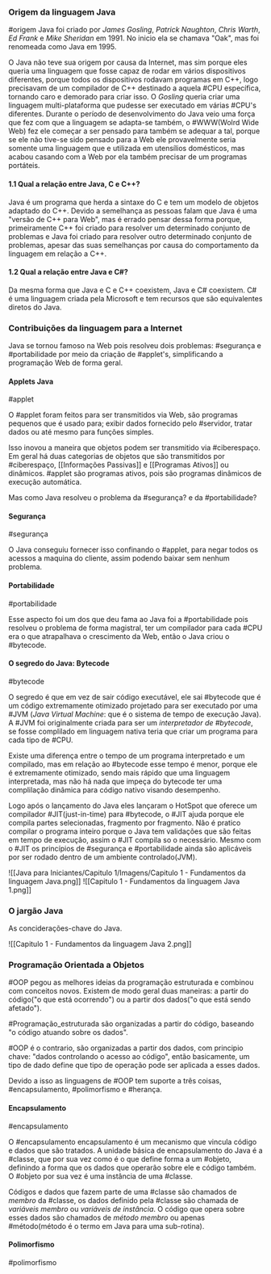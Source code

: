 ### Origem da linguagem Java
#origem
 Java foi criado por *James Gosling*, *Patrick Naughton*, *Chris Warth*, *Ed Frank* e *Mike Sheridan* em 1991. No inicio ela se chamava "Oak", mas foi renomeada como Java em 1995.

O Java não teve sua origem por causa da Internet, mas sim porque eles queria uma linguagem que fosse capaz de rodar em vários dispositivos diferentes, porque todos os dispositivos rodavam programas em C++, logo precisavam de um compilador de C++ destinado a aquela #CPU específica, tornando caro e demorado para criar isso. O *Gosling* queria criar uma linguagem multi-plataforma que pudesse ser executado em várias #CPU's diferentes. Durante o período de desenvolvimento do Java veio uma força que fez com que a linguagem se adapta-se também, o #WWW(Wolrd Wide Web) fez ele começar a ser pensado para também se adequar a tal, porque se ele não tive-se sido pensado para a Web ele provavelmente seria somente uma linguagem que e utilizada em utensílios domésticos, mas acabou casando com a Web por ela também precisar de um programas portáteis. 

#### 1.1 Qual a relação entre Java, C e C++?

Java é um programa que herda a sintaxe do C e tem um modelo de objetos adaptado do C++. Devido a semelhança as pessoas falam que Java é uma "versão de C++ para Web", mas é errado pensar dessa forma porque, primeiramente C++ foi criado para resolver um determinado conjunto de problemas e Java foi criado para resolver outro determinado conjunto de problemas, apesar das suas semelhanças por causa do comportamento da linguagem em relação a C++.

#### 1.2 Qual a relação entre Java e C#?

Da mesma forma que Java e C e C++ coexistem, Java e C# coexistem. C# é uma linguagem criada pela Microsoft e  tem recursos que são equivalentes diretos do Java.

### Contribuições da linguagem para a Internet

Java se tornou famoso na Web pois resolveu dois problemas: #segurança e #portabilidade por meio da criação de #applet's, simplificando a programação Web de forma geral.

#### Applets Java
#applet 

O #applet foram feitos para ser transmitidos via Web, são programas pequenos que é usado para; exibir dados fornecido pelo #servidor, tratar dados ou até mesmo para funções simples.

Isso inovou a maneira que objetos podem ser transmitido via #ciberespaço. Em geral há duas categorias de objetos que são transmitidos por #ciberespaço, [[Informações Passivas]] e [[Programas Ativos]] ou dinâmicos. #applet são programas ativos, pois são programas dinâmicos de execução automática.

Mas como Java resolveu o problema da #segurança? e da #portabilidade?

#### Segurança 
#segurança 

O Java conseguiu fornecer isso confinando o #applet, para negar todos os acessos a maquina do cliente, assim podendo baixar sem nenhum problema.

#### Portabilidade
#portabilidade 

Esse aspecto foi um dos que deu fama ao Java foi a #portabilidade pois resolveu o problema de forma magistral, ter um compilador para cada #CPU era o que atrapalhava o crescimento da Web, então o Java criou o #bytecode.

#### O segredo do Java: Bytecode
#bytecode 

O segredo é que em vez de sair código executável, ele sai #bytecode que é um código extremamente otimizado projetado para ser executado por uma #JVM (*Java Virtual Machine*: que é o sistema de tempo de execução Java). A #JVM foi originalmente criada para ser um *interpretador de #bytecode*, se fosse complilado em linguagem nativa teria que criar um programa para cada tipo de #CPU.

Existe uma diferença entre o tempo de um programa interpretado e um compilado, mas em relação ao #bytecode  esse tempo é menor, porque ele é extremamente otimizado, sendo mais rápido que uma linguagem interpretada, mas não há nada que impeça do bytecode ter uma complilação dinâmica  para código nativo visando desempenho.

Logo após o lançamento do Java eles lançaram o HotSpot que oferece um compilador #JIT(just-in-time) para #bytecode, o #JIT ajuda porque ele compila partes selecionadas, fragmento por fragmento. Não é pratico compilar o programa inteiro porque o Java tem validações que são feitas em tempo de execução, assim o #JIT compila so o necessário. Mesmo com o #JIT os princípios de #segurança e #portabilidade ainda são aplicáveis por ser rodado dentro de um ambiente controlado(JVM).

![[Java para Iniciantes/Capitulo 1/Imagens/Capitulo 1 - Fundamentos da linguagem Java.png]] ![[Capitulo 1 - Fundamentos da linguagem Java 1.png]]

### O jargão Java

As conciderações-chave do Java.

![[Capitulo 1 - Fundamentos da linguagem Java 2.png]]


### Programação Orientada a Objetos

#OOP pegou as melhores ideias da programação estruturada e combinou com conceitos novos. Existem de modo geral duas maneiras: a partir do código("o que está ocorrendo") ou a partir dos dados("o que está sendo afetado").

#Programação_estruturada são organizadas a partir do código, baseando "o código atuando sobre os dados".

#OOP é o contrario, são organizadas a partir dos dados, com principio chave: "dados controlando o acesso ao código", então basicamente, um tipo de dado define que tipo de operação pode ser aplicada a esses dados.

Devido a isso as linguagens de #OOP tem suporte a três coisas, #encapsulamento, #polimorfismo e #herança.

#### Encapsulamento
#encapsulamento 

O #encapsulamento encapsulamento é um mecanismo que vincula código e dados que são tratados. A unidade básica de encapsulamento do Java é a #classe, que por sua vez como é o que define forma a um #objeto, definindo a forma que os dados que operarão sobre ele e código também. O #objeto por sua vez é uma instância de uma #classe.

Códigos e dados que fazem parte de uma #classe são chamados de *membro* da #classe, os dados definido pela #classe são chamada de *variáveis membro* ou *variáveis de instância*. O código que opera sobre esses dados são chamados de *método membro* ou apenas #método(método é o termo em Java para uma sub-rotina).   

#### Polimorfismo
#polimorfismo 

